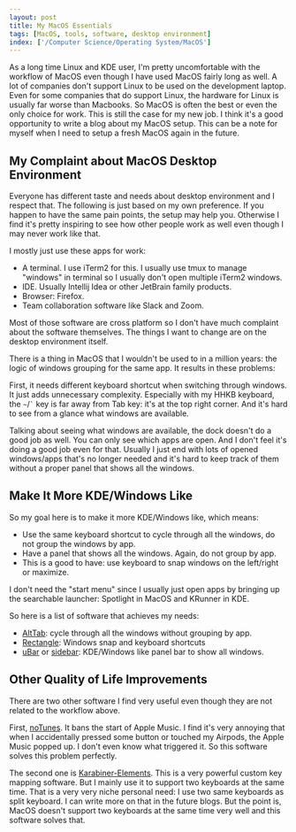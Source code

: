 ```yaml
---
layout: post
title: My MacOS Essentials
tags: [MacOS, tools, software, desktop environment]
index: ['/Computer Science/Operating System/MacOS']
---
```


As a long time Linux and KDE user, I'm pretty uncomfortable with the workflow of MacOS even though I have used MacOS fairly long as well. A lot of companies don't support Linux to be used on the development laptop. Even for some companies that do support Linux, the hardware for Linux is usually far worse than Macbooks. So MacOS is often the best or even the only choice for work. This is still the case for my new job. I think it's a good opportunity to write a blog about my MacOS setup. This can be a note for myself when I need to setup a fresh MacOS again in the future.

## My Complaint about MacOS Desktop Environment

Everyone has different taste and needs about desktop environment and I respect that. The following is just based on my own preference. If you happen to have the same pain points, the setup may help you. Otherwise I find it's pretty inspiring to see how other people work as well even though I may never work like that.

I mostly just use these apps for work:

* A terminal. I use iTerm2 for this. I usually use tmux to manage "windows" in terminal so I usually don't open multiple iTerm2 windows.
* IDE. Usually Intellij Idea or other JetBrain family products.
* Browser: Firefox.
* Team collaboration software like Slack and Zoom.

Most of those software are cross platform so I don't have much complaint about the software themselves. The things I want to change are on the desktop environment itself.

There is a thing in MacOS that I wouldn't be used to in a million years: the logic of windows grouping for the same app. It results in these problems:

First, it needs different keyboard shortcut when switching through windows. It just adds unnecessary complexity. Especially with my HHKB keyboard, the `~`/<code>`</code> key is far away from Tab key: it's at the top right corner. And it's hard to see from a glance what windows are available.

Talking about seeing what windows are available, the dock doesn't do a good job as well. You can only see which apps are open. And I don't feel it's doing a good job even for that. Usually I just end with lots of opened windows/apps that's no longer needed and it's hard to keep track of them without a proper panel that shows all the windows.

## Make It More KDE/Windows Like

So my goal here is to make it more KDE/Windows like, which means:

* Use the same keyboard shortcut to cycle through all the windows, do not group the windows by app.
* Have a panel that shows all the windows. Again, do not group by app.
* This is a good to have: use keyboard to snap windows on the left/right or maximize.

I don't need the "start menu" since I usually just open apps by bringing up the searchable launcher: Spotlight in MacOS and KRunner in KDE.

So here is a list of software that achieves my needs:

* [AltTab](https://alt-tab-macos.netlify.app/): cycle through all the windows without grouping by app.
* [Rectangle](https://rectangleapp.com/): Windows snap and keyboard shortcuts
* [uBar](https://ubarapp.com/) or [sidebar](https://sidebarapp.net/): KDE/Windows like panel bar to show all windows.

## Other Quality of Life Improvements

There are two other software I find very useful even though they are not related to the workflow above.

First, [noTunes](https://github.com/tombonez/noTunes). It bans the start of Apple Music. I find it's very annoying that when I accidentally pressed some button or touched my Airpods, the Apple Music popped up. I don't even know what triggered it. So this software solves this problem perfectly.

The second one is [Karabiner-Elements](https://karabiner-elements.pqrs.org/). This is a very powerful custom key mapping software. But I mainly use it to support two keyboards at the same time. That is a very very niche personal need: I use two same keyboards as split keyboard. I can write more on that in the future blogs. But the point is, MacOS doesn't support two keyboards at the same time very well and this software solves that.

